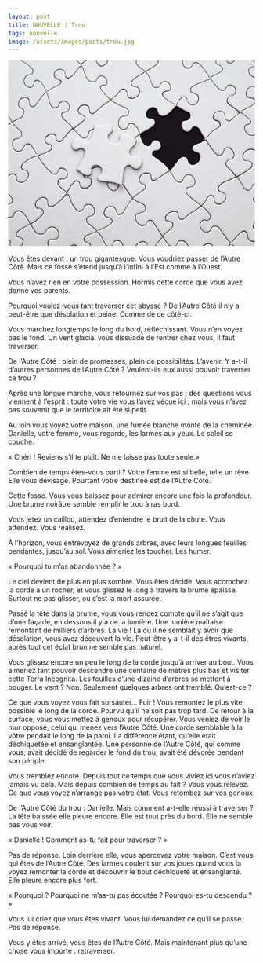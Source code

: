```yaml
---
layout: post
title: NOUVELLE | Trou
tags: nouvelle
image: /assets/images/posts/trou.jpg
---
```


![placeholder](/assets/images/posts/trou.jpg "Trou")

Vous êtes devant : un trou gigantesque. Vous voudriez passer de l’Autre Côté. Mais ce fossé s’étend jusqu’à l’infini à l’Est comme à l’Ouest.

<!--more-->

Vous n’avez rien en votre possession. Hormis cette corde que vous avez donné vos parents. 

Pourquoi voulez-vous tant traverser cet abysse ? De l’Autre Côté il n’y a peut-être que désolation et peine. Comme de ce côté-ci.

Vous marchez longtemps le long du bord, réfléchissant. Vous n’en voyez pas le fond. Un vent glacial vous dissuade de rentrer chez vous, il faut traverser.

De l’Autre Côté : plein de promesses, plein de possibilités. L’avenir. Y a-t-il d’autres personnes de l’Autre Côté ? Veulent-ils eux aussi pouvoir traverser ce trou ?

Après une longue marche, vous retournez sur vos pas ; des questions vous viennent à l’esprit : toute votre vie vous l’avez vécue ici ; mais vous n’avez pas souvenir que le territoire ait été si petit.

Au loin vous voyez votre maison, une fumée blanche monte de la cheminée. Danielle, votre femme, vous regarde, les larmes aux yeux. Le soleil se couche.

« Chéri ! Reviens s’il te plaît. Ne me laisse pas toute seule.»

Combien de temps êtes-vous parti ? Votre femme est si belle, telle un rêve. Elle vous dévisage. Pourtant votre destinée est de l’Autre Côté. 

Cette fosse. Vous vous baissez pour admirer encore une fois la profondeur. Une brume noirâtre semble remplir le trou à ras bord.

Vous jetez un caillou, attendez d’entendre le bruit de la chute. Vous attendez. Vous réalisez. 

À l’horizon, vous entrevoyez de grands arbres, avec leurs longues feuilles pendantes, jusqu’au sol. Vous aimeriez les toucher. Les humer. 

« Pourquoi tu m’as abandonnée ? »

Le ciel devient de plus en plus sombre. Vous êtes décidé. Vous accrochez la corde à un rocher, et vous glissez le long à travers la brume épaisse. Surtout ne pas glisser, ou c’est la mort assurée.

Passé la tête dans la brume, vous vous rendez compte qu’il ne s’agit que d’une façade, en dessous il y a de la lumière. Une lumière maltaise remontant de milliers d’arbres. La vie ! Là où il ne semblait y avoir que désolation, vous avez découvert la vie. Peut-être y a-t-il des êtres vivants, après tout cet éclat brun ne semble pas naturel. 

Vous glissez encore un peu le long de la corde jusqu’à arriver au bout. Vous aimeriez tant pouvoir descendre une centaine de mètres plus bas et visiter cette Terra Incognita.	Les feuilles d’une dizaine d’arbres se mettent à bouger. Le vent ? Non. Seulement quelques arbres ont tremblé. Qu’est-ce ?

Ce que vous voyez vous fait sursauter… Fuir ! Vous remontez le plus vite possible le long de la corde. Pourvu qu’il ne soit pas trop tard. De retour à la surface, vous vous mettez à genoux pour récupérer. Vous veniez de voir le mur opposé, celui qui menez vers l’Autre Côté. Une corde semblable à la vôtre pendait le long de la paroi. La différence étant, qu’elle était déchiquetée et ensanglantée. Une personne de l’Autre Côté, qui comme vous, avait décidé de regarder le fond du trou, avait été dévorée pendant son périple. 

Vous tremblez encore. Depuis tout ce temps que vous viviez ici vous n’aviez jamais vu cela. Mais depuis combien de temps au fait ? Vous vous relevez. Ce que vous voyez n’arrange pas votre état. Vous retombez sur vos genoux.

De l’Autre Côté du trou : Danielle. Mais comment a-t-elle réussi à traverser ? La tête baissée elle pleure encore. Elle est tout près du bord. Elle ne semble pas vous voir. 

« Danielle ! Comment as-tu fait pour traverser ? »

Pas de réponse. Loin derrière elle, vous apercevez votre maison. C’est vous qui êtes de l’Autre Côté. Des larmes coulent sur vos joues quand vous la voyez remonter la corde et découvrir le bout déchiqueté et ensanglanté. Elle pleure encore plus fort.

« Pourquoi ? Pourquoi ne m’as-tu pas écoutée ? Pourquoi es-tu descendu ? »

Vous lui criez que vous êtes vivant. Vous lui demandez ce qu’il se passe. Pas de réponse. 

Vous y êtes arrivé, vous êtes de l’Autre Côté. Mais maintenant plus qu’une chose vous importe : retraverser.

